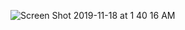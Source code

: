 ![Screen Shot 2019-11-18 at 1 40 16 AM](https://user-images.githubusercontent.com/36174975/69030479-b9d1a700-09a5-11ea-84d0-db061b6e9182.png)
